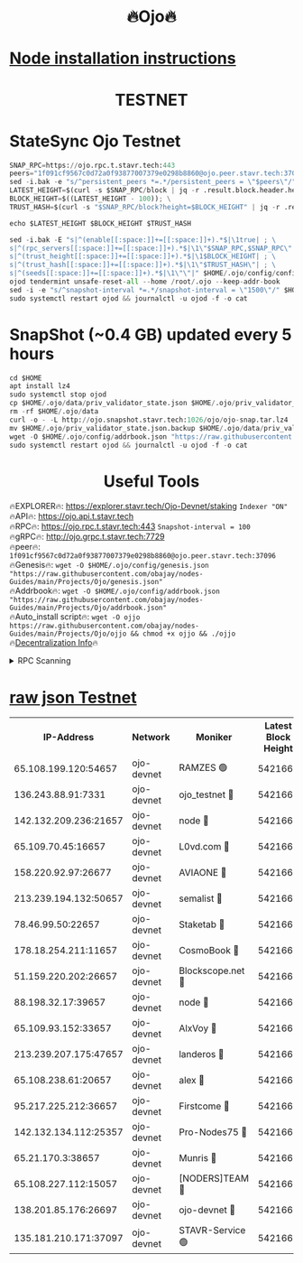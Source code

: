 <h1 align="center"> 🔥Ojo🔥</h1>

[Node installation instructions](https://github.com/obajay/nodes-Guides/tree/main/Projects/Ojo)
=

<h1 align="center"> TESTNET</h1>

# StateSync Ojo Testnet
```python
SNAP_RPC=https://ojo.rpc.t.stavr.tech:443
peers="1f091cf9567c0d72a0f93877007379e0298b8860@ojo.peer.stavr.tech:37096"
sed -i.bak -e "s/^persistent_peers *=.*/persistent_peers = \"$peers\"/" $HOME/.ojo/config/config.toml
LATEST_HEIGHT=$(curl -s $SNAP_RPC/block | jq -r .result.block.header.height); \
BLOCK_HEIGHT=$((LATEST_HEIGHT - 100)); \
TRUST_HASH=$(curl -s "$SNAP_RPC/block?height=$BLOCK_HEIGHT" | jq -r .result.block_id.hash)

echo $LATEST_HEIGHT $BLOCK_HEIGHT $TRUST_HASH

sed -i.bak -E "s|^(enable[[:space:]]+=[[:space:]]+).*$|\1true| ; \
s|^(rpc_servers[[:space:]]+=[[:space:]]+).*$|\1\"$SNAP_RPC,$SNAP_RPC\"| ; \
s|^(trust_height[[:space:]]+=[[:space:]]+).*$|\1$BLOCK_HEIGHT| ; \
s|^(trust_hash[[:space:]]+=[[:space:]]+).*$|\1\"$TRUST_HASH\"| ; \
s|^(seeds[[:space:]]+=[[:space:]]+).*$|\1\"\"|" $HOME/.ojo/config/config.toml
ojod tendermint unsafe-reset-all --home /root/.ojo --keep-addr-book
sed -i -e "s/^snapshot-interval *=.*/snapshot-interval = \"1500\"/" $HOME/.ojo/config/app.toml
sudo systemctl restart ojod && journalctl -u ojod -f -o cat
```
# SnapShot (~0.4 GB) updated every 5 hours
```python
cd $HOME
apt install lz4
sudo systemctl stop ojod
cp $HOME/.ojo/data/priv_validator_state.json $HOME/.ojo/priv_validator_state.json.backup
rm -rf $HOME/.ojo/data
curl -o - -L http://ojo.snapshot.stavr.tech:1026/ojo/ojo-snap.tar.lz4 | lz4 -c -d - | tar -x -C $HOME/.ojo --strip-components 2
mv $HOME/.ojo/priv_validator_state.json.backup $HOME/.ojo/data/priv_validator_state.json
wget -O $HOME/.ojo/config/addrbook.json "https://raw.githubusercontent.com/obajay/nodes-Guides/main/Projects/Ojo/addrbook.json"
sudo systemctl restart ojod && journalctl -u ojod -f -o cat
```
 <h1 align="center"> Useful Tools</h1>

🔥EXPLORER🔥:        https://explorer.stavr.tech/Ojo-Devnet/staking        `Indexer "ON"` \
🔥API🔥:                     https://ojo.api.t.stavr.tech \
🔥RPC🔥:                    https://ojo.rpc.t.stavr.tech:443              `Snapshot-interval = 100` \
🔥gRPC🔥:                  http://ojo.grpc.t.stavr.tech:7729 \
🔥peer🔥:                   `1f091cf9567c0d72a0f93877007379e0298b8860@ojo.peer.stavr.tech:37096` \
🔥Genesis🔥:    ```wget -O $HOME/.ojo/config/genesis.json "https://raw.githubusercontent.com/obajay/nodes-Guides/main/Projects/Ojo/genesis.json"``` \
🔥Addrbook🔥:    ```wget -O $HOME/.ojo/config/addrbook.json "https://raw.githubusercontent.com/obajay/nodes-Guides/main/Projects/Ojo/addrbook.json"``` \
🔥Auto_install script🔥: ```wget -O ojjo https://raw.githubusercontent.com/obajay/nodes-Guides/main/Projects/Ojo/ojjo && chmod +x ojjo && ./ojjo``` \
🔥[Decentralization Info](https://github.com/obajay/StateSync-snapshots/tree/main/Projects/Ojo/Decentralization)🔥



<details>
<summary>RPC Scanning</summary>

<h2 align="center"> We scan nodes in real time every 4 hours. And we provide the final result of RPC endpoints.
We cannot influence the operation of these nodes in any way. </h2>


```python
If Voting Power is higher than 0 --> then the Node is a validator of the network and may be subject to attack and be a potential threat to the chain.
```
```python
We marked such validators with a red symbol
```

</details>

[raw json Testnet](https://rpc-check.ojot.stavr.tech/ojot/rpc-ojot-result.json)
=


<table><tr><th>IP-Address</th><th>Network</th><th>Moniker</th><th>Latest Block Height</th><th>Earliest Block Height</th><th>Catching Up</th><th>Tx Index</th><th>Voting Power</th><th>Scan Time</th></tr><tr><td>65.108.199.120:54657</td><td>ojo-devnet</td><td>RAMZES 🟢</td><td>5421664</td><td>306156</td><td>False</td><td>on</td><td>0</td><td>2024-02-13T18:06:11.454221645UTC</td></tr><tr><td>136.243.88.91:7331</td><td>ojo-devnet</td><td>ojo_testnet 🔴</td><td>5421665</td><td>308845</td><td>False</td><td>on</td><td>1000</td><td>2024-02-13T18:06:18.209692754UTC</td></tr><tr><td>142.132.209.236:21657</td><td>ojo-devnet</td><td>node 🔴</td><td>5421668</td><td>350001</td><td>False</td><td>on</td><td>1999</td><td>2024-02-13T18:06:31.700402877UTC</td></tr><tr><td>65.109.70.45:16657</td><td>ojo-devnet</td><td>L0vd.com 🔴</td><td>5421669</td><td>695918</td><td>False</td><td>off</td><td>998</td><td>2024-02-13T18:06:39.727981764UTC</td></tr><tr><td>158.220.92.97:26677</td><td>ojo-devnet</td><td>AVIAONE 🔴</td><td>5421667</td><td>2754001</td><td>False</td><td>on</td><td>19926</td><td>2024-02-13T18:06:26.800801369UTC</td></tr><tr><td>213.239.194.132:50657</td><td>ojo-devnet</td><td>semalist 🔴</td><td>5421664</td><td>3223522</td><td>False</td><td>on</td><td>21037</td><td>2024-02-13T18:06:11.805283160UTC</td></tr><tr><td>78.46.99.50:22657</td><td>ojo-devnet</td><td>Staketab 🔴</td><td>5421669</td><td>4254801</td><td>False</td><td>on</td><td>1276</td><td>2024-02-13T18:06:40.044686685UTC</td></tr><tr><td>178.18.254.211:11657</td><td>ojo-devnet</td><td>CosmoBook 🔴</td><td>5421668</td><td>4392001</td><td>False</td><td>off</td><td>1047</td><td>2024-02-13T18:06:34.094067780UTC</td></tr><tr><td>51.159.220.202:26657</td><td>ojo-devnet</td><td>Blockscope.net 🔴</td><td>5421664</td><td>4425001</td><td>False</td><td>on</td><td>1891</td><td>2024-02-13T18:06:10.757674117UTC</td></tr><tr><td>88.198.32.17:39657</td><td>ojo-devnet</td><td>node 🔴</td><td>5421668</td><td>4710001</td><td>False</td><td>on</td><td>95625</td><td>2024-02-13T18:06:34.329837020UTC</td></tr><tr><td>65.109.93.152:33657</td><td>ojo-devnet</td><td>AlxVoy 🔴</td><td>5421668</td><td>4943001</td><td>False</td><td>on</td><td>4491415</td><td>2024-02-13T18:06:31.459866560UTC</td></tr><tr><td>213.239.207.175:47657</td><td>ojo-devnet</td><td>landeros 🔴</td><td>5421667</td><td>4967924</td><td>False</td><td>off</td><td>11083</td><td>2024-02-13T18:06:27.029528386UTC</td></tr><tr><td>65.108.238.61:20657</td><td>ojo-devnet</td><td>alex 🔴</td><td>5421664</td><td>5131001</td><td>False</td><td>on</td><td>11359</td><td>2024-02-13T18:06:11.110358173UTC</td></tr><tr><td>95.217.225.212:36657</td><td>ojo-devnet</td><td>Firstcome 🔴</td><td>5421665</td><td>5251946</td><td>False</td><td>on</td><td>13566</td><td>2024-02-13T18:06:17.896841638UTC</td></tr><tr><td>142.132.134.112:25357</td><td>ojo-devnet</td><td>Pro-Nodes75 🔴</td><td>5421665</td><td>5321665</td><td>False</td><td>on</td><td>24651</td><td>2024-02-13T18:06:15.017883684UTC</td></tr><tr><td>65.21.170.3:38657</td><td>ojo-devnet</td><td>Munris 🔴</td><td>5421665</td><td>5321665</td><td>False</td><td>off</td><td>20123</td><td>2024-02-13T18:06:17.483489834UTC</td></tr><tr><td>65.108.227.112:15057</td><td>ojo-devnet</td><td>[NODERS]TEAM 🔴</td><td>5421669</td><td>5321669</td><td>False</td><td>off</td><td>9999</td><td>2024-02-13T18:06:39.006972208UTC</td></tr><tr><td>138.201.85.176:26697</td><td>ojo-devnet</td><td>ojo-devnet 🔴</td><td>5421669</td><td>5321669</td><td>False</td><td>on</td><td>1000024000</td><td>2024-02-13T18:06:39.329961941UTC</td></tr><tr><td>135.181.210.171:37097</td><td>ojo-devnet</td><td>STAVR-Service 🟢</td><td>5421664</td><td>5421001</td><td>False</td><td>on</td><td>0</td><td>2024-02-13T18:06:12.582315252UTC</td></tr></table>
